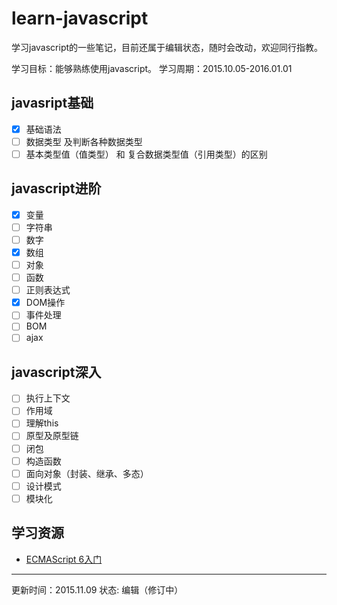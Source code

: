 learn-javascript
================

学习javascript的一些笔记，目前还属于编辑状态，随时会改动，欢迎同行指教。

学习目标：能够熟练使用javascript。
学习周期：2015.10.05-2016.01.01

## javasript基础
- [X] 基础语法
- [ ] 数据类型 及判断各种数据类型
- [ ] 基本类型值（值类型） 和 复合数据类型值（引用类型）的区别

## javascript进阶
- [X] 变量
- [ ] 字符串
- [ ] 数字
- [X] 数组
- [ ] 对象
- [ ] 函数
- [ ] 正则表达式
- [X] DOM操作
- [ ] 事件处理
- [ ] BOM
- [ ] ajax

## javascript深入
- [ ] 执行上下文
- [ ] 作用域
- [ ] 理解this
- [ ] 原型及原型链
- [ ] 闭包
- [ ] 构造函数
- [ ] 面向对象（封装、继承、多态）
- [ ] 设计模式
- [ ] 模块化

## 学习资源

- [ECMAScript 6入门](https://likebeta.gitbooks.io/es6tutorial/content/)


---
更新时间：2015.11.09
状态: 编辑（修订中）

